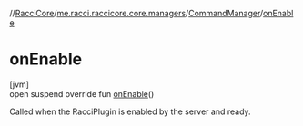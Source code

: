 //[RacciCore](../../../index.md)/[me.racci.raccicore.core.managers](../index.md)/[CommandManager](index.md)/[onEnable](on-enable.md)

# onEnable

[jvm]\
open suspend override fun [onEnable](on-enable.md)()

Called when the RacciPlugin is enabled by the server and ready.
